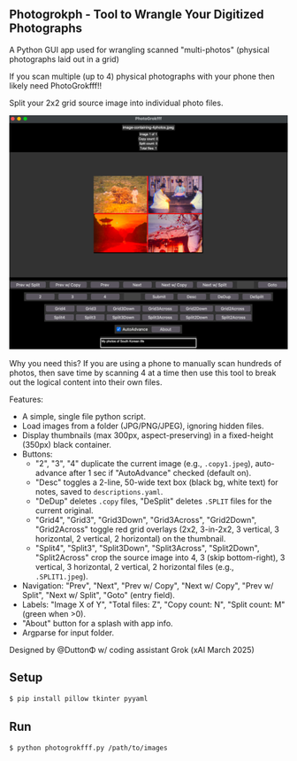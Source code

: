 ## Photogrokph - Tool to Wrangle Your Digitized Photographs

A Python GUI app used for wrangling scanned "multi-photos" (physical photographs laid out in a grid)

If you scan multiple (up  to 4) physical photographs with your phone then likely need PhotoGrokfff!!

Split your 2x2 grid source image into individual photo files.

![PhotoGrokfff user interface](PhotoGrokfff.png "PhotoGrokfff")

Why you need this?   If you are using a phone to manually scan hundreds of photos, then save time by scanning 4 at a time then use this tool to break out the logical content into their own files.

Features:
- A simple, single file python script.
- Load images from a folder (JPG/PNG/JPEG), ignoring hidden files.
- Display thumbnails (max 300px, aspect-preserving) in a fixed-height (350px) black container.
- Buttons: 
  - "2", "3", "4" duplicate the current image (e.g., `.copy1.jpeg`), auto-advance after 1 sec if "AutoAdvance" checked (default on).
  - "Desc" toggles a 2-line, 50-wide text box (black bg, white text) for notes, saved to `descriptions.yaml`.
  - "DeDup" deletes `.copy` files, "DeSplit" deletes `.SPLIT` files for the current original.
  - "Grid4", "Grid3", "Grid3Down", "Grid3Across", "Grid2Down", "Grid2Across" toggle red grid overlays (2x2, 3-in-2x2, 3 vertical, 3 horizontal, 2 vertical, 2 horizontal) on the thumbnail.
  - "Split4", "Split3", "Split3Down", "Split3Across", "Split2Down", "Split2Across" crop the source image into 4, 3 (skip bottom-right), 3 vertical, 3 horizontal, 2 vertical, 2 horizontal files (e.g., `.SPLIT1.jpeg`).
- Navigation: "Prev", "Next", "Prev w/ Copy", "Next w/ Copy", "Prev w/ Split", "Next w/ Split", "Goto" (entry field).
- Labels: "Image X of Y", "Total files: Z", "Copy count: N", "Split count: M" (green when >0).
- "About" button for a splash with app info.
- Argparse for input folder.


Designed by @DuttonΦ w/ coding assistant Grok (xAI March 2025)


## Setup

```python
$ pip install pillow tkinter pyyaml
```

## Run

```bash
$ python photogrokfff.py /path/to/images
```
